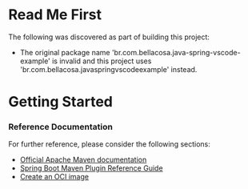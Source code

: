 # Read Me First
The following was discovered as part of building this project:

* The original package name 'br.com.bellacosa.java-spring-vscode-example' is invalid and this project uses 'br.com.bellacosa.javaspringvscodeexample' instead.

# Getting Started

### Reference Documentation
For further reference, please consider the following sections:

* [Official Apache Maven documentation](https://maven.apache.org/guides/index.html)
* [Spring Boot Maven Plugin Reference Guide](https://docs.spring.io/spring-boot/docs/2.5.1/maven-plugin/reference/html/)
* [Create an OCI image](https://docs.spring.io/spring-boot/docs/2.5.1/maven-plugin/reference/html/#build-image)

